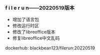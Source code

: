 ### f i l e r u n——20220519版本
- 增加了语言包
- 修改运行时区
- 修改了libreoffice版本
- 修复libreoffice中文乱码

dockerhub: blackbean123/filerun:20220519